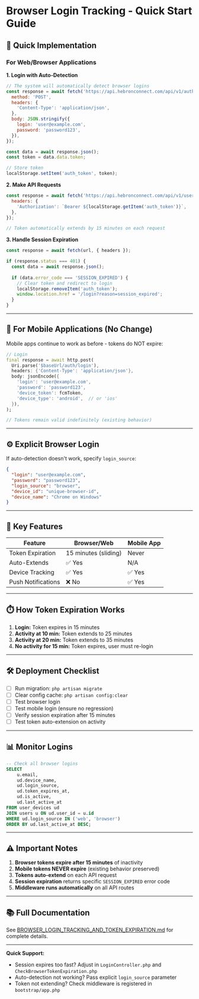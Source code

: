 # Browser Login Tracking - Quick Start Guide

## 🚀 Quick Implementation

### For Web/Browser Applications

**1. Login with Auto-Detection**

```javascript
// The system will automatically detect browser logins
const response = await fetch('https://api.hebronconnect.com/api/v1/auth/login', {
  method: 'POST',
  headers: {
    'Content-Type': 'application/json',
  },
  body: JSON.stringify({
    login: 'user@example.com',
    password: 'password123',
  }),
});

const data = await response.json();
const token = data.data.token;

// Store token
localStorage.setItem('auth_token', token);
```

**2. Make API Requests**

```javascript
const response = await fetch('https://api.hebronconnect.com/api/v1/user/profile', {
  headers: {
    'Authorization': `Bearer ${localStorage.getItem('auth_token')}`,
  },
});

// Token automatically extends by 15 minutes on each request
```

**3. Handle Session Expiration**

```javascript
const response = await fetch(url, { headers });

if (response.status === 401) {
  const data = await response.json();
  
  if (data.error_code === 'SESSION_EXPIRED') {
    // Clear token and redirect to login
    localStorage.removeItem('auth_token');
    window.location.href = '/login?reason=session_expired';
  }
}
```

---

## 📱 For Mobile Applications (No Change)

Mobile apps continue to work as before - tokens do NOT expire:

```dart
// Login
final response = await http.post(
  Uri.parse('$baseUrl/auth/login'),
  headers: {'Content-Type': 'application/json'},
  body: jsonEncode({
    'login': 'user@example.com',
    'password': 'password123',
    'device_token': fcmToken,
    'device_type': 'android',  // or 'ios'
  }),
);

// Tokens remain valid indefinitely (existing behavior)
```

---

## ⚙️ Explicit Browser Login

If auto-detection doesn't work, specify `login_source`:

```json
{
  "login": "user@example.com",
  "password": "password123",
  "login_source": "browser",
  "device_id": "unique-browser-id",
  "device_name": "Chrome on Windows"
}
```

---

## 🔐 Key Features

| Feature | Browser/Web | Mobile App |
|---------|-------------|------------|
| Token Expiration | 15 minutes (sliding) | Never |
| Auto-Extends | ✅ Yes | N/A |
| Device Tracking | ✅ Yes | ✅ Yes |
| Push Notifications | ❌ No | ✅ Yes |

---

## ⏱️ How Token Expiration Works

1. **Login:** Token expires in 15 minutes
2. **Activity at 10 min:** Token extends to 25 minutes
3. **Activity at 20 min:** Token extends to 35 minutes
4. **No activity for 15 min:** Token expires, user must re-login

---

## 🛠️ Deployment Checklist

- [ ] Run migration: `php artisan migrate`
- [ ] Clear config cache: `php artisan config:clear`
- [ ] Test browser login
- [ ] Test mobile login (ensure no regression)
- [ ] Verify session expiration after 15 minutes
- [ ] Test token auto-extension on activity

---

## 📊 Monitor Logins

```sql
-- Check all browser logins
SELECT 
    u.email,
    ud.device_name,
    ud.login_source,
    ud.token_expires_at,
    ud.is_active,
    ud.last_active_at
FROM user_devices ud
JOIN users u ON ud.user_id = u.id
WHERE ud.login_source IN ('web', 'browser')
ORDER BY ud.last_active_at DESC;
```

---

## ⚠️ Important Notes

1. **Browser tokens expire after 15 minutes** of inactivity
2. **Mobile tokens NEVER expire** (existing behavior preserved)
3. **Tokens auto-extend** on each API request
4. **Session expiration** returns specific `SESSION_EXPIRED` error code
5. **Middleware runs automatically** on all API routes

---

## 📚 Full Documentation

See [BROWSER_LOGIN_TRACKING_AND_TOKEN_EXPIRATION.md](./BROWSER_LOGIN_TRACKING_AND_TOKEN_EXPIRATION.md) for complete details.

---

**Quick Support:**
- Session expires too fast? Adjust in `LoginController.php` and `CheckBrowserTokenExpiration.php`
- Auto-detection not working? Pass explicit `login_source` parameter
- Token not extending? Check middleware is registered in `bootstrap/app.php`

